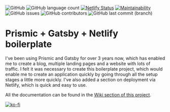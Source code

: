 ![GitHub](https://img.shields.io/github/license/estayparadox/prismic-gatsby-boilerplate)
![GitHub language count](https://img.shields.io/github/languages/top/estayparadox/prismic-gatsby-boilerplate)
[![Netlify Status](https://api.netlify.com/api/v1/badges/197e293d-bd0a-4034-bd2f-18bb4a92e2ea/deploy-status)](https://app.netlify.com/sites/prismic-gatsby-boilerplate/deploys)
 [![Maintainability](https://api.codeclimate.com/v1/badges/da00f588dacd8e0c1d5c/maintainability)](https://codeclimate.com/github/Estayparadox/Prismic-Gatsby-Boilerplate/maintainability)
 ![GitHub issues](https://img.shields.io/github/issues/estayparadox/prismic-gatsby-boilerplate)
![GitHub contributors](https://img.shields.io/github/contributors/estayparadox/prismic-gatsby-boilerplate)
![GitHub last commit (branch)](https://img.shields.io/github/last-commit/estayparadox/prismic-gatsby-boilerplate/master)

# Prismic + Gatsby + Netlify boilerplate

I've been using Prismic and Gatsby for over 3 years now, which has enabled me to create a blog, multiple landing pages and a website with lots of traffic. I felt it was necessary to create this boilerplate project, which would enable me to create an application quickly by going through all the setup stages a little more quickly. I've also added a section on deployment via Netlify, which is quick and easy to use.

All the documentation can be found in the [Wiki section of this project](https://github.com/Estayparadox/prismic-gatsby-boilerplate/wiki).

[![ko-fi](https://ko-fi.com/img/githubbutton_sm.svg)](https://ko-fi.com/O4O3OBS1D)
